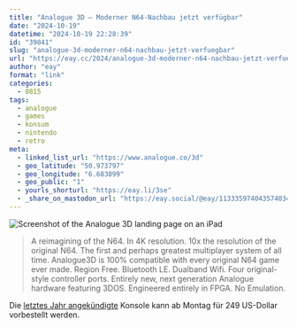 ```yaml
---
title: "Analogue 3D – Moderner N64-Nachbau jetzt verfügbar"
date: "2024-10-19"
datetime: "2024-10-19 22:28:39"
id: "39841"
slug: "analogue-3d-moderner-n64-nachbau-jetzt-verfuegbar"
url: "https://eay.cc/2024/analogue-3d-moderner-n64-nachbau-jetzt-verfuegbar/"
author: "eay"
format: "link"
categories:
  - 0815
tags:
  - analogue
  - games
  - konsum
  - nintendo
  - retro
meta:
  - linked_list_url: "https://www.analogue.co/3d"
  - geo_latitude: "50.973797"
  - geo_longitude: "6.683099"
  - geo_public: "1"
  - yourls_shorturl: "https://eay.li/3se"
  - _share_on_mastodon_url: "https://eay.social/@eay/113335974043574034"
---
```


![Screenshot of the Analogue 3D landing page on an iPad](https://eay.cc/uploads/2024/analogue-3d.png)

> A reimagining of the N64. In 4K resolution. 10x the resolution of the original N64. The first and perhaps greatest multiplayer system of all time. Analogue3D is 100% compatible with every original N64 game ever made. Region Free. Bluetooth LE. Dualband Wifi. Four original-style controller ports. Entirely new, next generation Analogue hardware featuring 3DOS. Engineered entirely in FPGA. No Emulation.

Die [letztes Jahr angekündigte](https://eay.cc/2023/analogue-3d/) Konsole kann ab Montag für 249 US-Dollar vorbestellt werden.

